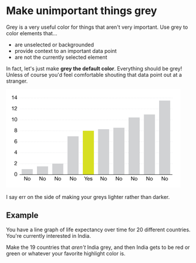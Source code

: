 # Make unimportant things grey

Grey is a very useful color for things that aren't very important. Use grey to color elements that...

* are unselected or backgrounded
* provide context to an important data point
* are not the currently selected element

In fact, let's just make **grey the default color**. Everything should be grey! Unless of course you'd feel comfortable shouting that data point out at a stranger.

![](assets/ai-grey-plus-highlight.png)

I say err on the side of making your greys lighter rather than darker.

## Example

You have a line graph of life expectancy over time for 20 different countries. You're currently interested in India.

Make the 19 countries that *aren't* India grey, and then India gets to be red or green or whatever your favorite highlight color is.